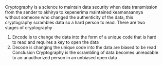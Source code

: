 
Cryptography is a science to maintain data security when data transmission from the sender to akhirya to kepenerima maintained keamanaannya without someone who changed the authenticity of the data, this cryptography scrambles data so a hard person to read. There are two stages of cryptography
1. Encode is to change the data into the form of a unique code that is hard to read and requires a key to open the data
2. Decode is changing the unique code into the data are biased to be read
Conclusion
Cryptography is the scrambling of data becomes unreadable to an unauthorized person in an unbiased open data
